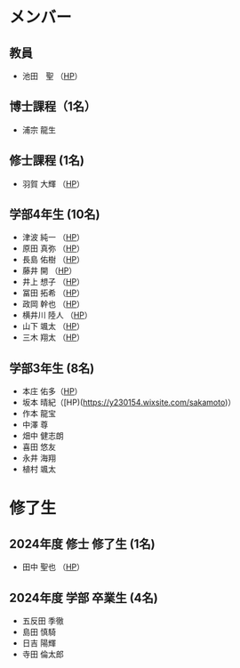 # メンバー

## 教員
- 池田　聖 （[HP](https://sites.google.com/view/ikeda-sei/%E6%97%A5%E6%9C%AC%E8%AA%9E)）

## 博士課程（1名）
- 浦宗	龍生

## 修士課程 (1名)
- 羽賀	大輝 （[HP](https://torayaki1020.wixsite.com/taiki-site)）

## 学部4年生 (10名)
- 津波	純一 （[HP](https://Junichi1107.wixsite.com/portfolio)）
- 原田	真弥 （[HP](https://haradashinya.jimdosite.com/)）
- 長島	佑樹 （[HP](https://y220157.wixsite.com/yuuki)）
- 藤井	開 （[HP](https://y220180.wixsite.com/kaisite)）
- 井上	想子 （[HP](https://soko676.wixsite.com/mysite)）
- 冨田	拓希 （[HP](https://y220193.wixsite.com/hirokitomita)）
- 政岡	幹也 （[HP](https://masaoka1970.wixsite.com/my-site-11)）
- 横井川	陸人 （[HP](https://y220204.wixsite.com/my-site-9)）
- 山下	颯太 （[HP](https://y220245.wixsite.com/sotasite)）
- 三木	翔太 （[HP](https://y2101834.wixsite.com/shota-miki-1)）

## 学部3年生 (8名)
- 本庄	佑多（[HP](https://yunoritama1ta.wixsite.com/my-site-5)）
- 坂本	晴紀（[HP)(https://y230154.wixsite.com/sakamoto)）
- 作本	龍宝
- 中澤	尊
- 畑中	健志朗
- 喜田	悠友
- 永井	海翔
- 植村	颯太


# 修了生

## 2024年度 修士 修了生 (1名)
- 田中	聖也 （[HP](https://sparkling-empanada-186034.netlify.app/)）

## 2024年度 学部 卒業生 (4名)
- 五反田	季徹
- 島田	慎騎
- 日吉	陽輝
- 寺田	倫太郎
